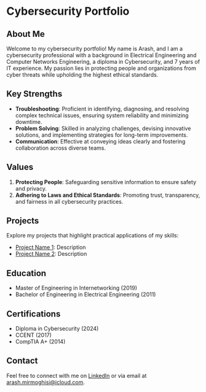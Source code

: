 # Cybersecurity Portfolio

## About Me
Welcome to my cybersecurity portfolio! My name is Arash, and I am a cybersecurity professional with a background in Electrical Engineering and Computer Networks Engineering, a diploma in Cybersecurity, and 7 years of IT experience. My passion lies in protecting people and organizations from cyber threats while upholding the highest ethical standards.

## Key Strengths
- **Troubleshooting**: Proficient in identifying, diagnosing, and resolving complex technical issues, ensuring system reliability and minimizing downtime.
- **Problem Solving**: Skilled in analyzing challenges, devising innovative solutions, and implementing strategies for long-term improvements.
- **Communication**: Effective at conveying ideas clearly and fostering collaboration across diverse teams.

## Values
1. **Protecting People**: Safeguarding sensitive information to ensure safety and privacy.
2. **Adhering to Laws and Ethical Standards**: Promoting trust, transparency, and fairness in all cybersecurity practices.

## Projects
Explore my projects that highlight practical applications of my skills:
- [Project Name 1](link-to-project): Description
- [Project Name 2](link-to-project): Description

## Education
- Master of Engineering in Internetworking (2019)
- Bachelor of Engineering in Electrical Engineering (2011)

## Certifications
- Diploma in Cybersecurity (2024)
- CCENT (2017)
- CompTIA A+ (2014)

## Contact
Feel free to connect with me on [LinkedIn](https://www.linkedin.com/in/mirmoghisi/) or via email at arash.mirmoghisi@icloud.com.
